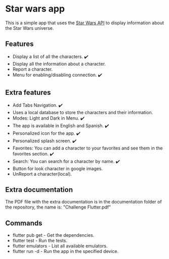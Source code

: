# Star wars app
This is a simple app that uses the [Star Wars API](https://swapi.dev/) to display information about the Star Wars universe.

## Features
- Display a list of all the characters. :heavy_check_mark:
- Display all the information about a character.
- Report a character.
- Menu for enabling/disabling connection. :heavy_check_mark:

## Extra features
- Add Tabs Navigation. :heavy_check_mark:
- Uses a local database to store the characters and their information.
- Modes: Light and Dark in Menu. :heavy_check_mark:
- The app is available in English and Spanish. :heavy_check_mark:
- Personalized icon for the app. :heavy_check_mark:
- Personalized splash screen. :heavy_check_mark:
- Favorites: You can add a character to your favorites and see them in the favorites section. :heavy_check_mark:
- Search: You can search for a character by name. :heavy_check_mark:
- Button for look character in google images.
- UnReport a character(local).

## Extra documentation
The PDF file with the extra documentation is in the documentation folder of the repository, the name is: "Challenge Flutter.pdf"

## Commands
- flutter pub get - Get the dependencies.
- flutter test - Run the tests.
- flutter emulators - List all available emulators.
- flutter run -d <device> - Run the app in the specified device.
